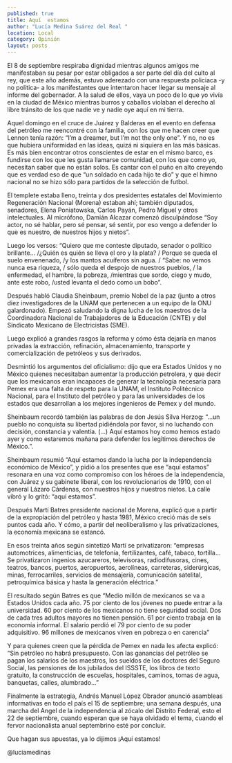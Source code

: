 ```yaml
---
published: true
title: Aquí  estamos
author: "Lucía Medina Suárez del Real "
location: Local
category: Opinión
layout: posts
---
```


El 8 de septiembre respiraba dignidad mientras algunos amigos me manifestaban su pesar por estar obligados a ser parte del día del culto al rey, que este año además, estuvo aderezado con una respuesta policiaca -y no política- a los manifestantes que intentaron hacer llegar su mensaje al informe del gobernador. A la salud de ellos, vaya un poco de lo que yo vivía en la ciudad de México mientras burros y caballos violaban el derecho al libre tránsito de los que nadie ve y nadie oye aquí en mi tierra. 

Aquel domingo en el cruce de Juárez y Balderas en el evento en defensa del petróleo me reencontré con la familia, con los que me hacen creer que Lennon tenía razón: “I’m a dreamer, but I’m not the only one”. Y no, no es que hubiera uniformidad en las ideas, quizá ni siquiera en las más básicas. Es más bien encontrar otros conscientes de estar en el mismo barco, es fundirse con los que les gusta llamarse comunidad, con los que como yo, necesitan saber que no están solos. Es cantar con el puño en alto creyendo que es verdad eso de que  “un soldado en cada hijo te dio” y que el himno nacional no se hizo sólo para partidos de la selección de futbol.  

El templete estaba lleno, treinta y dos presidentes estatales del Movimiento Regeneración Nacional (Morena) estaban ahí; también diputados, senadores, Elena Poniatowska, Carlos Payán, Pedro Miguel y otros intelectuales. Al micrófono, Damián Alcazar comenzó disculpándose “Soy actor, no sé hablar, pero sé pensar, sé sentir, por eso vengo a defender lo que es nuestro, de nuestros hijos y nietos”.

Luego los versos: “Quiero que me conteste diputado, senador o político brillante... /¿Quién es quién se lleva el oro y la plata? / Porque se queda el suelo envenenado, /y los mantos acuíferos sin agua. / “Sabe: no vemos nunca esa riqueza, / sólo queda el despojo de nuestros pueblos, / la enfermedad, el hambre, la pobreza, /mientras que sordo, ciego y mudo, ante este robo, /usted levanta el dedo como un bobo”.

Después habló Claudia Sheinbaum, premio Nobel de la paz (junto a otros diez investigadores de la UNAM que pertenecen a un equipo de la ONU galardonado). Empezó saludando la digna lucha de los maestros de la Coordinadora Nacional de Trabajadores de la Educación (CNTE) y del Sindicato Mexicano de Electricistas (SME). 

Luego explicó a grandes rasgos la reforma y cómo ésta  dejaría en manos privadas la extracción, refinación, almacenamiento, transporte y comercialización de petróleos y sus derivados. 

Desmintió los argumentos del oficialismo: dijo que era Estados Unidos y no México quienes necesitaban aumentar la producción petrolera, y que decir que los mexicanos eran incapaces de generar la tecnología necesaria para Pemex era una falta de respeto para la UNAM, el Instituto Politécnico Nacional, para el Instituto del petróleo y para las universidades de los estados que desarrollan a los mejores ingenieros de Pemex y del mundo. 

Sheinbaum recordó también las palabras de don Jesús Silva Herzog: “…un pueblo no conquista su libertad pidiéndola por favor, si no luchando con decisión, constancia y valentía. (…) Aquí estamos hoy como hemos estado ayer  y como estaremos mañana para defender los legítimos derechos de México.”. 

Sheinbaum resumió “Aquí estamos dando la lucha por la independencia económico de México”, y pidió a los presentes que ese “aquí estamos” resonara en una voz como compromiso con los héroes de la independencia, con Juárez y su gabinete liberal, con los revolucionarios de 1910, con el general Lázaro Cárdenas, con nuestros hijos y nuestros nietos. La calle vibró  y lo gritó: “aquí estamos”. 

Después Martí Batres presidente nacional de Morena, explicó que a partir de la expropiación del petróleo y hasta 1981, México creció más de seis puntos cada año. Y cómo, a partir del neoliberalismo y las privatizaciones, la economía mexicana se estancó. 

En esos treinta años según sintetizó Martí se privatizaron: “empresas automotrices, alimenticias, de telefonía, fertilizantes, café, tabaco, tortilla… Se privatizaron ingenios azucareros, televisoras, radiodifusoras, cines, teatros, bancos, puertos, aeropuertos, aerolíneas, carreteras, siderúrgicas, minas, ferrocarriles, servicios de mensajería, comunicación satelital, petroquímica básica y hasta la generación eléctrica.” 

El resultado según Batres es que “Medio millón de mexicanos se va a Estados Unidos cada año. 75 por ciento de los jóvenes no puede entrar a la universidad. 60 por ciento de los mexicanos no tiene seguridad social. Dos de cada tres adultos mayores no tienen pensión. 61 por ciento trabaja en la economía informal. El salario perdió el 79 por ciento de su poder adquisitivo. 96 millones de mexicanos viven en pobreza o en carencia”

Y para quienes creen que la pérdida de Pemex en nada les afecta explicó: “Sin petróleo no habrá presupuesto. Con las ganancias del petróleo se pagan los salarios de los maestros, los sueldos de los doctores del Seguro Social, las pensiones de los jubilados del ISSSTE, los libros de texto gratuito, la construcción de escuelas, hospitales, caminos, tomas de agua, banquetas, calles, alumbrado…”

Finalmente la estrategia, Andrés Manuel López Obrador anunció asambleas informativas en todo el país el 15 de septiembre; una semana después, una marcha del Angel de la independencia al zócalo del Distrito Federal, esto el 22 de septiembre, cuando esperan que se haya olvidado el tema, cuando el fervor nacionalista anual septembrino esté por concluir.  

Que hagan sus apuestas, ya lo dijimos ¡Aquí estamos! 


@luciamedinas 
